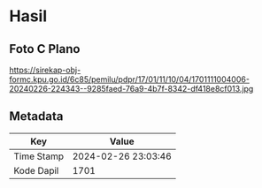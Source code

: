 # Hasil

## Foto C Plano

https://sirekap-obj-formc.kpu.go.id/6c85/pemilu/pdpr/17/01/11/10/04/1701111004006-20240226-224343--9285faed-76a9-4b7f-8342-df418e8cf013.jpg


## Metadata

| Key        | Value               |
| ---------- | ------------------- |
| Time Stamp | 2024-02-26 23:03:46 |
| Kode Dapil | 1701                |



